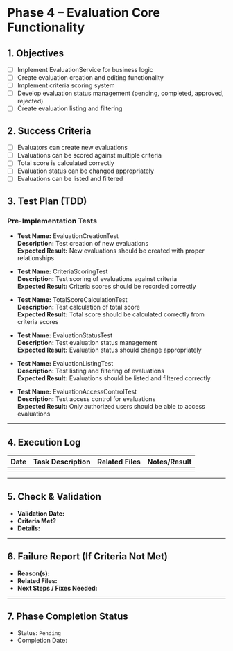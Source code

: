 # Phase 4 – Evaluation Core Functionality

## 1. Objectives
- [ ] Implement EvaluationService for business logic
- [ ] Create evaluation creation and editing functionality
- [ ] Implement criteria scoring system
- [ ] Develop evaluation status management (pending, completed, approved, rejected)
- [ ] Create evaluation listing and filtering

## 2. Success Criteria
- [ ] Evaluators can create new evaluations
- [ ] Evaluations can be scored against multiple criteria
- [ ] Total score is calculated correctly
- [ ] Evaluation status can be changed appropriately
- [ ] Evaluations can be listed and filtered

## 3. Test Plan (TDD)

### Pre-Implementation Tests

- **Test Name:** EvaluationCreationTest  
  **Description:** Test creation of new evaluations  
  **Expected Result:** New evaluations should be created with proper relationships  

- **Test Name:** CriteriaScoringTest  
  **Description:** Test scoring of evaluations against criteria  
  **Expected Result:** Criteria scores should be recorded correctly  

- **Test Name:** TotalScoreCalculationTest  
  **Description:** Test calculation of total score  
  **Expected Result:** Total score should be calculated correctly from criteria scores  

- **Test Name:** EvaluationStatusTest  
  **Description:** Test evaluation status management  
  **Expected Result:** Evaluation status should change appropriately  

- **Test Name:** EvaluationListingTest  
  **Description:** Test listing and filtering of evaluations  
  **Expected Result:** Evaluations should be listed and filtered correctly  

- **Test Name:** EvaluationAccessControlTest  
  **Description:** Test access control for evaluations  
  **Expected Result:** Only authorized users should be able to access evaluations  

---

## 4. Execution Log
| Date | Task Description | Related Files | Notes/Result |
|------|------------------|---------------|---------------|
| | | | |

---

## 5. Check & Validation
- **Validation Date:**   
- **Criteria Met?**   
- **Details:**  

---

## 6. Failure Report (If Criteria Not Met)
- **Reason(s):**  
- **Related Files:**  
- **Next Steps / Fixes Needed:**

---

## 7. Phase Completion Status
- Status: `Pending`
- Completion Date: